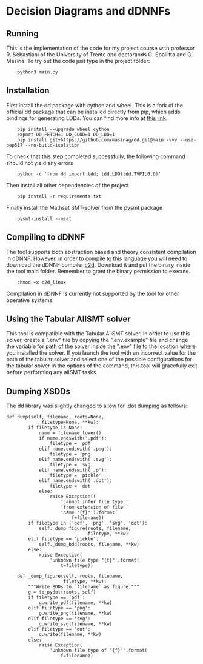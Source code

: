 # Decision Diagrams and dDNNFs

## Running

This is the implementation of the code for my project course with professor R. Sebastiani of the University of Trento and doctorands G. Spallitta and G. Masina. 
To try out the code just type in the project folder:

```
    python3 main.py
```

## Installation

First install the dd package with cython and wheel. This is a fork of the official dd package that can be installed directly from pip, which adds bindings for generating LDDs. You can find more info at [this link](https://github.com/masinag/dd).

```
    pip install --upgrade wheel cython
    export DD_FETCH=1 DD_CUDD=1 DD_LDD=1
    pip install git+https://github.com/masinag/dd.git@main -vvv --use-pep517 --no-build-isolation
```

To check that this step completed successfully, the following command should not yield any errors

```
    python -c 'from dd import ldd; ldd.LDD(ldd.TVPI,0,0)'
```

Then install all other dependencies of the project

```
    pip install -r requirements.txt
```

Finally install the Mathsat SMT-solver from the pysmt package

```
    pysmt-install --msat
```

## Compiling to dDNNF

The tool supports both abstraction based and theory consistent compilation in dDNNF. However, in order to compile to this language you will need to download the dDNNF compiler [c2d](http://reasoning.cs.ucla.edu/c2d/). Download it and put the binary inside the tool main folder. Remember to grant the binary permission to execute.

```
    chmod +x c2d_linux
```

Compilation in dDNNF is currently not supported by the tool for other operative systems.

## Using the Tabular AllSMT solver

This tool is compatible with the Tabular AllSMT solver. In order to use this solver, create a ".env" file by copying the ".env.example" file and change the variable for path of the solver inside the ".env" file to the location where you installed the solver. If you launch the tool with an incorrect value for the path of the tabular solver and select one of the possible configurations for the tabular solver in the options of the command, this tool will gracefully exit before performing any allSMT tasks.

## Dumping XSDDs

<!-- When using XSDDs be careful to install https://github.com/ML-KULeuven/psipy instead of the default psipy to use the PSI solver -->

The dd library was slightly changed to allow for .dot dumping as follows:

```
def dump(self, filename, roots=None,
             filetype=None, **kw):
        if filetype is None:
            name = filename.lower()
            if name.endswith('.pdf'):
                filetype = 'pdf'
            elif name.endswith('.png'):
                filetype = 'png'
            elif name.endswith('.svg'):
                filetype = 'svg'
            elif name.endswith('.p'):
                filetype = 'pickle'
            elif name.endswith('.dot'):
                filetype = 'dot'
            else:
                raise Exception((
                    'cannot infer file type '
                    'from extension of file '
                    'name "{f}"').format(
                        f=filename))
        if filetype in ('pdf', 'png', 'svg', 'dot'):
            self._dump_figure(roots, filename,
                              filetype, **kw)
        elif filetype == 'pickle':
            self._dump_bdd(roots, filename, **kw)
        else:
            raise Exception(
                'unknown file type "{t}"'.format(
                    t=filetype))

    def _dump_figure(self, roots, filename,
                     filetype, **kw):
        """Write BDDs to `filename` as figure."""
        g = to_pydot(roots, self)
        if filetype == 'pdf':
            g.write_pdf(filename, **kw)
        elif filetype == 'png':
            g.write_png(filename, **kw)
        elif filetype == 'svg':
            g.write_svg(filename, **kw)
        elif filetype == 'dot':
            g.write(filename, **kw)
        else:
            raise Exception(
                'Unknown file type of "{f}"'.format(
                    f=filename))
```
